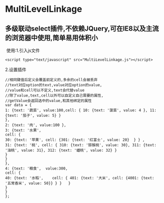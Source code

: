 # MultiLevelLinkage
## 多级联动select插件,不依赖JQuery,可在IE8以及主流的浏览器中使用,简单易用体积小
  使用:1.引入js文件
  
    <script type="text/javascript" src="MultiLevelLinkage.js"></script>
    
  2.设置插件
  
    //相同键值后定义会覆盖前定义的,多余的cell会被丢弃
    //text对应option的text,value对应option的value,
    //value和cell可以不定义,text会代替value
    //除了value,text,cell以外可以自定义自己需要的属性,
    //getValue会返回选中的value,和其他绑定的属性
    var data = {
    1: {text: '蔬菜', value:100,cell: { 10: {text: '菠菜', value: 4 }, 11: {text: '茄子', value: 5} }
    },
    2: {text: '肉', value:100 },
    3: {text: '水果', 
    cell: { 
    30: {text: '苹果', cell: {301: {text: '红富士', value: 20}  } } ,
    31: {text: '桃', cell: { 310: {text: '猕猴桃', value: 30}, 311: {text: '油桃', value: 31}, 312: {text: '蟠桃', value: 32} }
    }
    }
    },
    4: {text: '粮食',  value:300,
    cell: { 
    40: {text: '水稻', 	cell: {	401: {text: '大米', cell: {4001: {text: '五常香米', value: 50}} } } 	} 
    }
    }
    };
